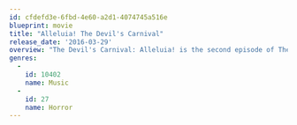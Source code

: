 ```yaml
---
id: cfdefd3e-6fbd-4e60-a2d1-4074745a516e
blueprint: movie
title: "Alleluia! The Devil's Carnival"
release_date: '2016-03-29'
overview: "The Devil's Carnival: Alleluia! is the second episode of The Devil's Carnival. The episode will revolve around the war between Hell and Heaven."
genres:
  -
    id: 10402
    name: Music
  -
    id: 27
    name: Horror
---
```

